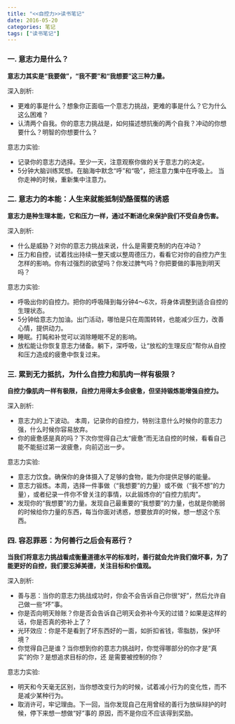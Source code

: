 ```yaml
---
title: "<<自控力>>读书笔记"
date: 2016-05-20
categories: 笔记
tags: ["读书笔记"]
---
```


### 一. 意志力是什么？
**意志力其实是“我要做”，“我不要”和“我想要”这三种力量。**

深入剖析:   

- 更难的事是什么？想象你正面临一个意志力挑战，更难的事是什么？它为什么这么困难？
- 认清两个自我。你的意志力挑战是，如何描述想抗衡的两个自我？冲动的你想要什么？明智的你想要什么？    

意志力实验:

- 记录你的意志力选择。至少一天，注意观察你做的关于意志力的决定。
- 5分钟大脑训练冥想。在脑海中默念“呼”和“吸”，把注意力集中在呼吸上。
当你走神的时候，重新集中注意力。

<!--more--> 

### 二. 意志力的本能：人生来就能抵制奶酪蛋糕的诱惑

**意志力是种生理本能，它和压力一样，通过不断进化来保护我们不受自身伤害。**

深入剖析:

- 什么是威胁？对你的意志力挑战来说，什么是需要克制的内在冲动？
- 压力和自控，试着找出持续一整天或以整周德压力，看看它对你的自控力产生怎样的影响。你有过强烈的欲望吗？你发过脾气吗？你把要做的事拖到明天吗？


意志力实验:

- 呼吸出你的自控力。把你的呼吸降到每分钟4～6次，将身体调整到适合自控的生理状态。
- 5分钟给意志力加油。出门活动，哪怕是只在周围转转，也能减少压力，改善心情，提供动力。
- 睡眠。打盹和补觉可以消除睡眠不足的影响。
- 放松能让你恢复意志力储备。躺下，深呼吸，让“放松的生理反应”帮你从自控和压力造成的疲惫中恢复过来。

### 三. 累到无力抵抗，为什么自控力和肌肉一样有极限？
**自控力像肌肉一样有极限，自控力用得太多会疲惫，但坚持锻炼能增强自控力。**

深入剖析:

- 意志力的上下波动。 本周，记录你的自控力，特别注意什么时候你的意志力强，什么时候你容易放弃。
- 你的疲惫感是真的吗？下次你觉得自己太“疲惫”而无法自控的时候，看看自己能不能挺过第一波疲惫，向前迈出一步。

意志力实验:

- 意志力饮食。确保你的身体摄入了足够的食物，能为你提供足够的能量。
- 意志力锻炼。本周，选择一件事做（“我想要”的力量）或不做（“我不想”的力量），或者纪录一件你不曾关注的事情，以此锻炼你的“自控力肌肉”。
- 发现你的“我想要”的力量。发现自己最重要的“我想要”的力量，也就是你脆弱的时候给你力量的东西，每当你面对诱惑，想要放弃的时候，想一想这个东西。

### 四. 容忍罪恶：为何善行之后会有恶行？
**当我们将意志力挑战看成衡量道德水平的标准时，善行就会允许我们做坏事，为了能更好的自控，我们要忘掉美德，关注目标和价值观。**

深入剖析:

- 善与恶：当你的意志力挑战成功时，你会不会告诉自己你很“好”，然后允许自己做一些“坏”事。
- 你是否向明天赊账？你是否会告诉自己明天会弥补今天的过错？如果是这样的话，你是否真的弥补上了？
- 光环效应：你是不是看到了坏东西好的一面，如折扣省钱，零脂肪，保护环境？
- 你觉得自己是谁？当你想到你的意志力挑战时，你觉得哪部分的你才是“真实”的你？是想追求目标的你，还
是需要被控制的你？

意志力实验:

- 明天和今天毫无区别，当你想改变行为的时候，试着减小行为的变化性，而不是减少某种行为。
- 取消许可，牢记理由。下一回，当你发现自己在用曾经的善行为放纵辩护的时候，停下来想一想做“好”事的
原因，而不是你应不应该得到奖励。
